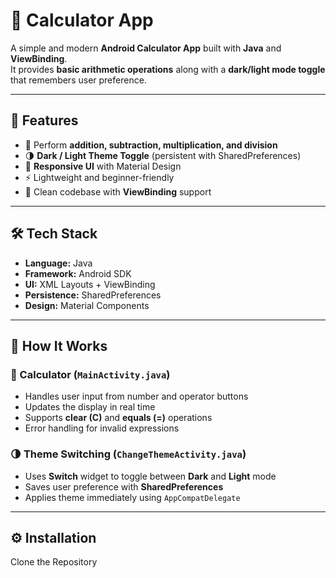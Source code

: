 # 📱 Calculator App  

A simple and modern **Android Calculator App** built with **Java** and **ViewBinding**.  
It provides **basic arithmetic operations** along with a **dark/light mode toggle** that remembers user preference.  

---

## 🚀 Features  

- 🧮 Perform **addition, subtraction, multiplication, and division**  
- 🌗 **Dark / Light Theme Toggle** (persistent with SharedPreferences)  
- 📲 **Responsive UI** with Material Design  
- ⚡ Lightweight and beginner-friendly  
- 🎨 Clean codebase with **ViewBinding** support  

---

## 🛠️ Tech Stack  

- **Language:** Java  
- **Framework:** Android SDK  
- **UI:** XML Layouts + ViewBinding  
- **Persistence:** SharedPreferences  
- **Design:** Material Components  

---

## 📖 How It Works  

### 🔢 Calculator (`MainActivity.java`)  
- Handles user input from number and operator buttons  
- Updates the display in real time  
- Supports **clear (C)** and **equals (=)** operations  
- Error handling for invalid expressions  

### 🌗 Theme Switching (`ChangeThemeActivity.java`)  
- Uses **Switch** widget to toggle between **Dark** and **Light** mode  
- Saves user preference with **SharedPreferences**  
- Applies theme immediately using `AppCompatDelegate`  

---

## ⚙️ Installation

Clone the Repository
